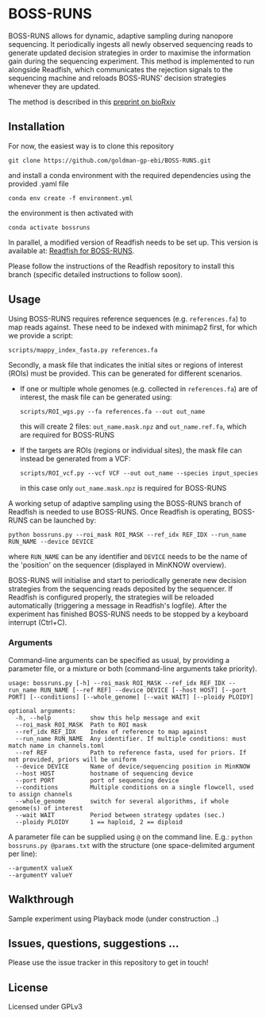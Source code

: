 # BOSS-RUNS

BOSS-RUNS allows for dynamic, adaptive sampling during nanopore sequencing. It periodically ingests all newly observed sequencing reads to generate updated decision strategies in order to maximise the information gain during the sequencing experiment. This method is implemented to run alongside Readfish, which communicates the rejection signals to the sequencing machine and reloads BOSS-RUNS' decision strategies whenever they are updated. 

The method is described in this [preprint on bioRxiv](https://www.biorxiv.org/content/10.1101/2020.02.07.938670v3)

## Installation

For now, the easiest way is to clone this repository

`git clone https://github.com/goldman-gp-ebi/BOSS-RUNS.git`

and install a conda environment with the required dependencies using the provided .yaml file

`conda env create -f environment.yml`

the environment is then activated with

`conda activate bossruns`


In parallel, a modified version of Readfish needs to be set up. This version is available at: [Readfish for BOSS-RUNS](https://github.com/LooseLab/readfish/tree/BossRuns/V0.0.1).

Please follow the instructions of the Readfish repository to install this branch (specific detailed instructions to follow soon).


## Usage

Using BOSS-RUNS requires reference sequences (e.g. `references.fa`) to map reads against. These need to be indexed with minimap2 first, for which we provide a script:

`scripts/mappy_index_fasta.py references.fa`

Secondly, a mask file that indicates the initial sites or regions of interest (ROIs) must be provided. This can be generated for different scenarios.

- If one or multiple whole genomes (e.g. collected in `references.fa`) are of interest, the mask file can be generated using:

	`scripts/ROI_wgs.py --fa references.fa --out out_name`

	this will create 2 files: `out_name.mask.npz` and `out_name.ref.fa`, which are required for BOSS-RUNS


- If the targets are ROIs (regions or individual sites), the mask file can instead be generated from a VCF:

	`scripts/ROI_vcf.py --vcf VCF --out out_name --species input_species`

	in this case only `out_name.mask.npz` is required for BOSS-RUNS


A working setup of adaptive sampling using the BOSS-RUNS branch of Readfish is needed to use BOSS-RUNS. Once Readfish is operating, BOSS-RUNS can be launched by:

`python bossruns.py --roi_mask ROI_MASK --ref_idx REF_IDX --run_name RUN_NAME --device DEVICE`

where `RUN_NAME` can be any identifier and `DEVICE` needs to be the name of the 'position' on the sequencer (displayed in MinKNOW overview).

BOSS-RUNS will initialise and start to periodically generate new decision strategies from the sequencing reads deposited by the sequencer. If Readfish is configured properly, the strategies will be reloaded automatically (triggering a message in Readfish's logfile). After the experiment has finished BOSS-RUNS needs to be stopped by a keyboard interrupt (Ctrl+C).


### Arguments

Command-line arguments can be specified as usual, by providing a parameter file, or a mixture or both (command-line arguments take priority).

```
usage: bossruns.py [-h] --roi_mask ROI_MASK --ref_idx REF_IDX --run_name RUN_NAME [--ref REF] --device DEVICE [--host HOST] [--port PORT] [--conditions] [--whole_genome] [--wait WAIT] [--ploidy PLOIDY]

optional arguments:
  -h, --help           show this help message and exit
  --roi_mask ROI_MASK  Path to ROI mask
  --ref_idx REF_IDX    Index of reference to map against
  --run_name RUN_NAME  Any identifier. If multiple conditions: must match name in channels.toml
  --ref REF            Path to reference fasta, used for priors. If not provided, priors will be uniform
  --device DEVICE      Name of device/sequencing position in MinKNOW
  --host HOST          hostname of sequencing device
  --port PORT          port of sequencing device
  --conditions         Multiple conditions on a single flowcell, used to assign channels
  --whole_genome       switch for several algorithms, if whole genome(s) of interest
  --wait WAIT          Period between strategy updates (sec.)
  --ploidy PLOIDY      1 == haploid, 2 == diploid

```

A parameter file can be supplied using `@` on the command line. E.g.: `python bossruns.py @params.txt` with the structure (one space-delimited argument per line):

```
--argumentX valueX
--argumentY valueY
```

## Walkthrough

Sample experiment using Playback mode (under construction ..)


## Issues, questions, suggestions ...

Please use the issue tracker in this repository to get in touch!


## License

Licensed under GPLv3

